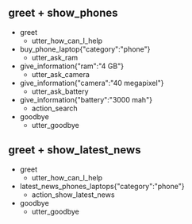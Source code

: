 ## greet + show_phones
* greet   
  - utter_how_can_I_help
* buy_phone_laptop{"category":"phone"}
  - utter_ask_ram
* give_information{"ram":"4 GB"}
  - utter_ask_camera
* give_information{"camera":"40 megapixel"}
  - utter_ask_battery
* give_information{"battery":"3000 mah"}
  - action_search
* goodbye
  - utter_goodbye

## greet + show_latest_news
* greet
  - utter_how_can_I_help
* latest_news_phones_laptops{"category":"phone"}
  - action_show_latest_news
* goodbye
  - utter_goodbye


